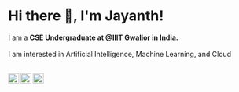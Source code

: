 <p align="center">
  <h1>Hi there 👋, I'm Jayanth!</h1>
</p>

I am a **CSE Undergraduate at [@IIIT Gwalior](https://www.iiitm.ac.in/index.php/en/) in India.**<br/><br/>
I am interested in Artificial Intelligence, Machine Learning, and Cloud <br/><br/>

<a href="https://twitter.com/Jayanthdasari_">
  <img align="left" width="22px" src="https://cdn.jsdelivr.net/npm/simple-icons@v3/icons/twitter.svg" />
</a>

<a href="https://www.linkedin.com/in/dasarijayanth/">
  <img align="left"  width="22px" src="https://cdn.jsdelivr.net/npm/simple-icons@v3/icons/linkedin.svg" />
</a>

<a href="https://leetcode.com/im_dj/">
  <img ali
  gn="left" alt="Jayanth's Leetcode" width="22px" src="https://cdn.jsdelivr.net/npm/simple-icons@v3/icons/leetcode.svg" />
</a>





<!--
### Connect with me:
<p align="left">
<br>
<a href="mailto:dasarijayanth06042002@gmail.com"><img src="https://img.shields.io/badge/gmail-%23D14836.svg?&style=for-the-badge&logo=gmail&logoColor=white" alt="Gmail"/></a>&nbsp;
-->





<!--
**DasariJayanth/DasariJayanth** is a ✨ _special_ ✨ repository because its `README.md` (this file) appears on your GitHub profile.

Here are some ideas to get you started:

- 🔭 I’m currently working on ...
- 🌱 I’m currently learning ...
- 👯 I’m looking to collaborate on ...
- 🤔 I’m looking for help with ...
- 💬 Ask me about ...
- 📫 How to reach me: ...
- 😄 Pronouns: ...
- ⚡ Fun fact: ...
-->
